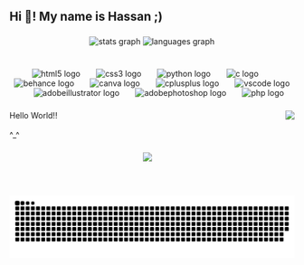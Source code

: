 <h2 align="left">Hi 👋! My name is Hassan ;)</h2>

###

<div align="center">
  <img src="https://github-readme-stats.vercel.app/api?username=iiihassanii&hide_title=false&hide_rank=false&show_icons=true&include_all_commits=true&count_private=true&disable_animations=false&theme=dracula&locale=en&hide_border=false" height="150" alt="stats graph"  />
  <img src="https://github-readme-stats.vercel.app/api/top-langs?username=iiihassanii&locale=en&hide_title=false&layout=compact&card_width=320&langs_count=5&theme=dracula&hide_border=false" height="150" alt="languages graph"  />
</div>

###

<br clear="both">

<div align="center">
  <img src="https://cdn.jsdelivr.net/gh/devicons/devicon/icons/html5/html5-original.svg" height="50" alt="html5 logo"  />
  <img width="20" />
  <img src="https://cdn.jsdelivr.net/gh/devicons/devicon/icons/css3/css3-original.svg" height="50" alt="css3 logo"  />
  <img width="20" />
  <img src="https://cdn.jsdelivr.net/gh/devicons/devicon/icons/python/python-original.svg" height="50" alt="python logo"  />
  <img width="20" />
  <img src="https://cdn.jsdelivr.net/gh/devicons/devicon/icons/c/c-original.svg" height="50" alt="c logo"  />
  <img width="20" />
  <img src="https://cdn.jsdelivr.net/gh/devicons/devicon/icons/behance/behance-original.svg" height="50" alt="behance logo"  />
  <img width="20" />
  <img src="https://cdn.jsdelivr.net/gh/devicons/devicon/icons/canva/canva-original.svg" height="50" alt="canva logo"  />
  <img width="20" />
  <img src="https://cdn.jsdelivr.net/gh/devicons/devicon/icons/cplusplus/cplusplus-original.svg" height="50" alt="cplusplus logo"  />
  <img width="20" />
  <img src="https://cdn.jsdelivr.net/gh/devicons/devicon/icons/vscode/vscode-original.svg" height="50" alt="vscode logo"  />
  <img width="20" />
  <img src="https://skillicons.dev/icons?i=ai" height="50" alt="adobeillustrator logo"  />
  <img width="20" />
  <img src="https://skillicons.dev/icons?i=ps" height="50" alt="adobephotoshop logo"  />
  <img width="20" />
  <img src="https://skillicons.dev/icons?i=php" height="50" alt="php logo"  />
</div>

###

<img align="right" height="150" src="https://media1.giphy.com/media/TQGaUJnE47XbyN4gY7/200w.webp?cid=ecf05e47gbvb0wcficla4uq6yp8szr3mmqiy4ws8apbg363e&ep=v1_gifs_search&rid=200w.webp&ct=g"  />

###

<p align="left">Hello World!!<br><br>^_^</p>

###

<div align="center">
  <img src="[https://profile-counter.glitch.me/iiihassanii/count.svg?](https://github.com/iiihassanii/iiihassanii/blob/main/snake.yml)"  />
</div>

###

<img src="https://raw.githubusercontent.com/Elanza-48/Elanza-48/main/resources/img/github-contribution-grid-snake.svg" />

###

